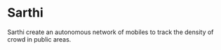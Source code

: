 # Sarthi

Sarthi create an autonomous network of mobiles to track the density of crowd in public areas. 
